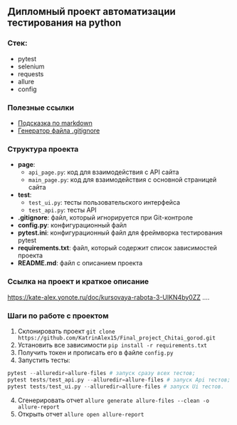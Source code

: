 ## Дипломный проект автоматизации тестирования на python

### Стек:
- pytest
- selenium
- requests
- allure
- config

### Полезные ссылки
- [Подсказка по markdown](https://www.markdownguide.org/basic-syntax/)
- [Генератор файла .gitignore](https://www.toptal.com/developers/gitignore)

###  Структура проекта
- **page**: 
   - `api_page.py`: код для взаимодействия с API сайта
   - `main_page.py`: код для взаимодействия с  основной страницей сайта
- **test**:
   - `test_ui.py`: тесты пользовательского интерфейса
   - `test_api.py`: тесты API
- **.gitignore**: файл, который игнорируется при  Git-контроле
- **config.py**: конфигурационный файл 
- **pytest.ini**: конфигурационный файл для фреймворка тестирования pytest
- **requirements.txt**: файл, который содержит список зависимостей проекта
- **README.md**: файл с описанием проекта 


### Ссылка на проект и краткое описание 
https://kate-alex.yonote.ru/doc/kursovaya-rabota-3-UlKN4by0ZZ
....

### Шаги по работе с проектом
1. Склонировать проект `git clone https://github.com/KatrinAlex15/Final_project_Chitai_gorod.git`
2. Установить все зависимости `pip install -r requirements.txt`
3. Получить токен и прописать его в файле `config.py`
3. Запустить тесты:
```python
pytest --alluredir=allure-files # запуск сразу всех тестов;
pytest tests/test_api.py --alluredir=allure-files # запуск Api тестов;
pytest tests/test_ui.py --alluredir=allure-files # запуск Ui тестов.
```
4. Сгенерировать отчет  `allure generate allure-files --clean -o allure-report`
5. Открыть отчет `allure open allure-report`
